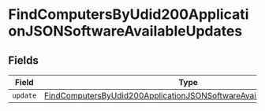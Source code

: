 # FindComputersByUdid200ApplicationJSONSoftwareAvailableUpdates


## Fields

| Field                                                                                                                                                                 | Type                                                                                                                                                                  | Required                                                                                                                                                              | Description                                                                                                                                                           |
| --------------------------------------------------------------------------------------------------------------------------------------------------------------------- | --------------------------------------------------------------------------------------------------------------------------------------------------------------------- | --------------------------------------------------------------------------------------------------------------------------------------------------------------------- | --------------------------------------------------------------------------------------------------------------------------------------------------------------------- |
| `update`                                                                                                                                                              | [FindComputersByUdid200ApplicationJSONSoftwareAvailableUpdatesUpdate](../../models/operations/findcomputersbyudid200applicationjsonsoftwareavailableupdatesupdate.md) | :heavy_minus_sign:                                                                                                                                                    | N/A                                                                                                                                                                   |
